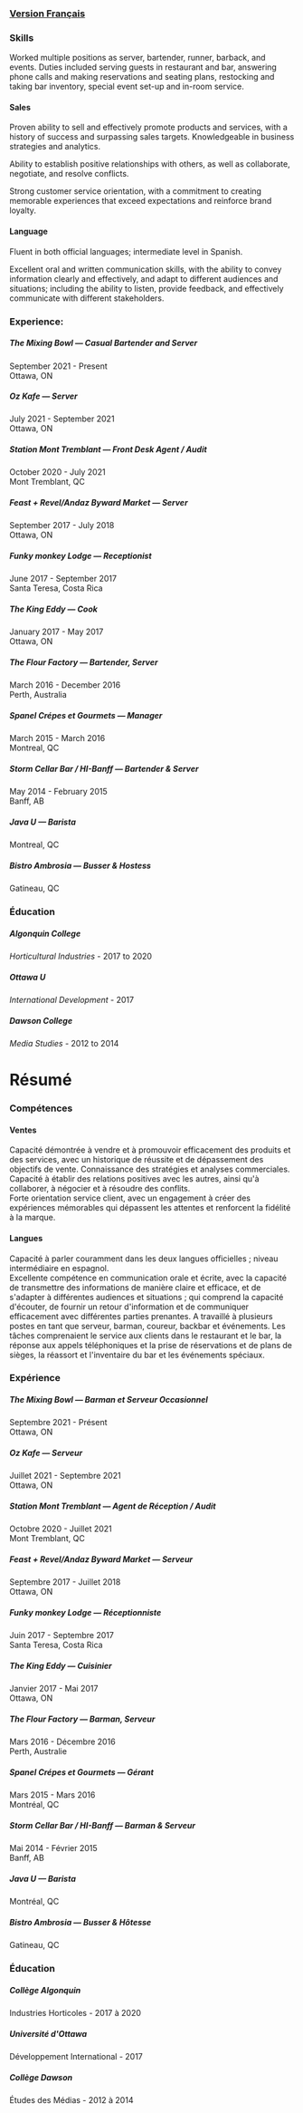 ### [Version Français](hospitality_resume.md#résumé)

### Skills  

Worked multiple positions as server, bartender, runner, barback, and events. Duties included serving guests in restaurant and bar, answering phone calls and making reservations and seating plans, restocking and taking bar inventory, special event set-up and in-room service.

#### Sales

Proven ability to sell and effectively promote products and services, with a history of success and surpassing sales targets. Knowledgeable in business strategies and analytics.

Ability to establish positive relationships with others, as well as collaborate, negotiate, and resolve conflicts.

Strong customer service orientation, with a commitment to creating memorable experiences that exceed expectations and reinforce brand loyalty.

#### Language

Fluent in both official languages; intermediate level in Spanish.

Excellent oral and written communication skills, with the ability to convey information clearly and effectively, and adapt to different audiences and situations; including the ability to listen, provide feedback, and effectively communicate with different stakeholders. 

### Experience:  

##### *The Mixing Bowl* — Casual Bartender and Server  
September 2021 - Present  
Ottawa, ON  

##### *Oz Kafe* — Server  
July 2021 - September 2021  
Ottawa, ON   

##### *Station Mont Tremblant* — Front Desk Agent / Audit  
October 2020 - July 2021  
Mont Tremblant, QC  

##### *Feast + Revel/Andaz Byward Market* — Server    
September 2017 - July 2018  
Ottawa, ON  

##### *Funky monkey Lodge* — Receptionist  
June 2017 - September 2017  
Santa Teresa, Costa Rica  

##### *The King Eddy* — Cook  
January 2017 - May 2017  
Ottawa, ON  

##### *The Flour Factory* — Bartender, Server  
March 2016 - December 2016  
Perth, Australia  

##### *Spanel Crépes et Gourmets* — Manager  
March 2015 - March 2016  
Montreal, QC  

##### *Storm Cellar Bar / HI-Banff* — Bartender & Server  
May 2014 - February 2015   
Banff, AB  

##### *Java U* — Barista   
Montreal, QC  
 
##### *Bistro Ambrosia* — Busser & Hostess  
Gatineau, QC  

### Éducation   

##### Algonquin College
*Horticultural Industries* - 2017 to 2020

##### Ottawa U
*International Development* - 2017

##### Dawson College
*Media Studies* - 2012 to 2014 

# Résumé  

### Compétences  

#### Ventes

Capacité démontrée à vendre et à promouvoir efficacement des produits et des services, avec un historique de réussite et de dépassement des objectifs de vente. Connaissance des stratégies et analyses commerciales.   
Capacité à établir des relations positives avec les autres, ainsi qu'à collaborer, à négocier et à résoudre des conflits.  
Forte orientation service client, avec un engagement à créer des expériences mémorables qui dépassent les attentes et renforcent la fidélité à la marque.  

#### Langues  

Capacité à parler couramment dans les deux langues officielles ; niveau intermédiaire en espagnol.   
Excellente compétence en communication orale et écrite, avec la capacité de transmettre des informations de manière claire et efficace, et de s'adapter à différentes audiences et situations ; qui comprend la capacité d'écouter, de fournir un retour d'information et de communiquer efficacement avec différentes parties prenantes. A travaillé à plusieurs postes en tant que serveur, barman, coureur, backbar et événements. Les tâches comprenaient le service aux clients dans le restaurant et le bar, la réponse aux appels téléphoniques et la prise de réservations et de plans de sièges, la réassort et l'inventaire du bar et les événements spéciaux.  

### Expérience  

##### *The Mixing Bowl* — Barman et Serveur Occasionnel   
Septembre 2021 - Présent  
Ottawa, ON  

##### *Oz Kafe* — Serveur  
Juillet 2021 - Septembre 2021  
Ottawa, ON  

##### *Station Mont Tremblant* — Agent de Réception / Audit  
Octobre 2020 - Juillet 2021  
Mont Tremblant, QC  

##### *Feast + Revel/Andaz Byward Market* — Serveur  
Septembre 2017 - Juillet 2018  
Ottawa, ON  

##### *Funky monkey Lodge* — Réceptionniste  
Juin 2017 - Septembre 2017  
Santa Teresa, Costa Rica  

##### *The King Eddy* — Cuisinier  
Janvier 2017 - Mai 2017  
Ottawa, ON  

##### *The Flour Factory* — Barman, Serveur  
Mars 2016 - Décembre 2016  
Perth, Australie  

##### *Spanel Crépes et Gourmets* — Gérant  
Mars 2015 - Mars 2016  
Montréal, QC  

##### *Storm Cellar Bar / HI-Banff* — Barman & Serveur  
Mai 2014 - Février 2015  
Banff, AB  

##### *Java U* — Barista  
Montréal, QC  

##### *Bistro Ambrosia* — Busser & Hôtesse  
Gatineau, QC  

### Éducation  

##### *Collège Algonquin*    
Industries Horticoles - 2017 à 2020  

##### *Université d'Ottawa*  
Développement International - 2017  

##### *Collège Dawson*  
Études des Médias - 2012 à 2014  
